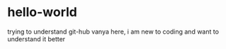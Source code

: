 # hello-world
trying to understand git-hub
vanya here, i am new to coding and want to understand it better

